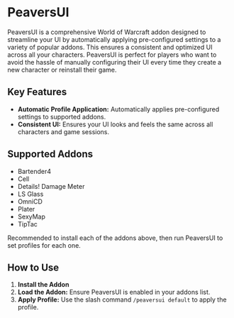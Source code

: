# PeaversUI

PeaversUI is a comprehensive World of Warcraft addon designed to streamline your UI by automatically applying pre-configured settings to a variety of popular addons. This ensures a consistent and optimized UI across all your characters. PeaversUI is perfect for players who want to avoid the hassle of manually configuring their UI every time they create a new character or reinstall their game.

## Key Features
- **Automatic Profile Application:** Automatically applies pre-configured settings to supported addons.
- **Consistent UI:** Ensures your UI looks and feels the same across all characters and game sessions.

## Supported Addons
- Bartender4
- Cell
- Details! Damage Meter
- LS Glass
- OmniCD
- Plater
- SexyMap
- TipTac

Recommended to install each of the addons above, then run PeaversUI to set profiles for each one.

## How to Use
1. **Install the Addon**
2. **Load the Addon:** Ensure PeaversUI is enabled in your addons list.
3. **Apply Profile:** Use the slash command `/peaversui default` to apply the profile.
